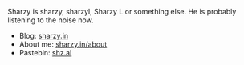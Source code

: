 Sharzy is sharzy, sharzyl, Sharzy L or something else. He is probably listening to the noise now. 

- Blog: [sharzy.in](https://sharzy.in)
- About me: [sharzy.in/about](https://sharzy.in/about)
- Pastebin: [shz.al](https://shz.al)
